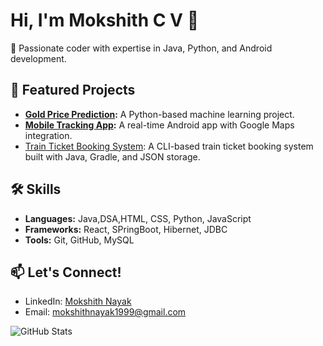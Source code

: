 # Hi, I'm Mokshith C V 👋
🚀 Passionate coder with expertise in Java, Python, and Android development.

## 🌟 Featured Projects
- **[Gold Price Prediction](https://github.com/Mokshith-Nayak/Gold-Price-Prediction-Using-Python):** A Python-based machine learning project.
- **[Mobile Tracking App](https://github.com/Mokshith-Nayak/Mobile-Tracking):** A real-time Android app with Google Maps integration.
- [Train Ticket Booking System](https://github.com/Mokshith-Nayak/Train-TicketBooking-JAVA-Project): A CLI-based train ticket booking system built with Java, Gradle, and JSON storage.

## 🛠️ Skills
- **Languages:** Java,DSA,HTML, CSS, Python, JavaScript
- **Frameworks:** React, SPringBoot, Hibernet, JDBC
- **Tools:** Git, GitHub, MySQL

## 📫 Let's Connect!
- LinkedIn: [Mokshith Nayak](https://www.linkedin.com/in/mokshith-c-v-nayak1999)
- Email: mokshithnayak1999@gmail.com

![GitHub Stats](https://github-readme-stats.vercel.app/api?username=Mokshith-Nayak&show_icons=true&theme=radical)
